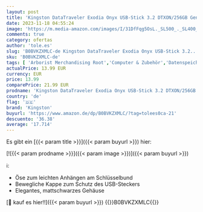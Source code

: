 ```yaml
---
layout: post
title: 'Kingston DataTraveler Exodia Onyx USB-Stick 3.2 DTXON/256GB Gen 1 - mit schlanker  beweglicher Kappe  schwarz'
date: 2023-11-18 04:55:24
image: 'https://m.media-amazon.com/images/I/31DfFqg5OsL._SL500_._SL400_.jpg'
comments: true
category: ofertas
author: 'tole.es'
slug: 'B0BVKZXMLC-de Kingston DataTraveler Exodia Onyx USB-Stick 3.2...'
sku: 'B0BVKZXMLC-de'
tags: [ 'Arborist Merchandising Root','Computer & Zubehör','Datenspeicher','Externe Datenspeicher','IT-Zubehör','Mengenrabatte auf ausgewählte Produkte','Self Service','Special Features Stores','Speicherkarten & USB-Sticks','Stores','USB-Sticks','a4cbee59-f823-40fe-831a-7de64f655f6f_0','a4cbee59-f823-40fe-831a-7de64f655f6f_9901','e26659c6-d1cd-45cb-800b-2f9b432b8572_0','e26659c6-d1cd-45cb-800b-2f9b432b8572_8801','kingston','🇩🇪', ]
actualPrice: 13.99 EUR
currency: EUR
price: 13.99
comparePrice: 21.99 EUR
prodname: 'Kingston DataTraveler Exodia Onyx USB-Stick 3.2 DTXON/256GB Gen 1 - mit schlanker  beweglicher Kappe  schwarz'
country: 'de'
flag: '🇩🇪'
brand: 'Kingston'
buyurl: 'https://www.amazon.de/dp/B0BVKZXMLC/?tag=tolees0ca-21'
descuento: '36.38'
average: '17.714'
---
```


Es gibt ein [{{< param title >}}]({{< param buyurl >}}) hier:

[![{{< param prodname >}}]({{< param image >}})]({{< param buyurl >}})

ℹ️:

- Öse zum leichten Anhängen am Schlüsselbund
- Bewegliche Kappe zum Schutz des USB-Steckers
- Elegantes, mattschwarzes Gehäuse

[🛒 kauf es hier!!]({{< param buyurl >}})
{{<world>}}B0BVKZXMLC{{</world>}}
